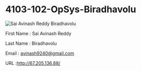 # 4103-102-OpSys-Biradhavolu

![Sai Avinash Reddy Biradhavolu]()

First Name : Sai Avinash Reddy

Last Name  : Biradhavolu

Email      : avinash9240@gmail.com

URL        :http://67.205.136.88/
